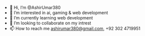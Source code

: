 - 👋 Hi, I’m @AshirUmar380
- 👀 I’m interested in ai, gaming & web development
- 🌱 I’m currently learning web development
- 💞️ I’m looking to collaborate on my intrest
- 📫 How to reach me ashirumar380@gmail.com, +92 302 4719951

<!---
AshirUmar380/AshirUmar380 is a ✨ special ✨ repository because its `README.md` (this file) appears on your GitHub profile.
You can click the Preview link to take a look at your changes.
--->
